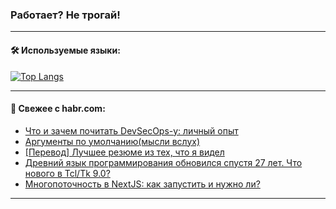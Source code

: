 ### Работает? Не трогай!

---
<!--
#### 🛠️ Technical stack:

![Java](https://img.shields.io/badge/Java-informational?logo=Oracle&style=flat&logoColor=white&color=FF4500)
![Kotlin](https://img.shields.io/badge/Kotlin-informational?logo=Kotlin&style=flat&logoColor=white&color=774D97)
![TS](https://img.shields.io/badge/TypeScript-informational?logo=typeScript&style=flat&logoColor=black&color=017acc)
![Python](https://img.shields.io/badge/Python-informational?logo=Python&style=flat&logoColor=black&color=ffdd54) <br>
![Spring](https://img.shields.io/badge/Spring-informational?logo=Spring&style=flat&logoColor=white&color=6DB33F) 
![SpringBoot](https://img.shields.io/badge/SpringBoot-informational?logo=SpringBoot&style=flat&logoColor=white&color=6DB33F)
![Nest](https://img.shields.io/badge/NestJS-informational?logo=NestJS&style=flat&logoColor=white&color=E0234E) 
![NodeJS](https://img.shields.io/badge/NodeJS-informational?logo=node.js&style=flat&logoColor=white&color=70A760)<br>
![PostgreSQL](https://img.shields.io/badge/PostgreSQL-informational?logo=PostgreSQL&style=flat&logoColor=white&color=DAA520)
![MongoDB](https://img.shields.io/badge/MongoDB-informational?logo=MongoDB&style=flat&logoColor=white&color=870000)
![Apache](https://img.shields.io/badge/Apache-informational?logo=apache&style=flat&logoColor=white&color=f74e28)

___ 
-->

#### 🛠️ Используемые языки:

[![Top Langs](https://github-readme-stats-u2qms2cxw-advtsettinggmailcoms-projects.vercel.app/api/top-langs/?username=zloylis&langs_count=10&hide_title=true&title_color=e6edf3&size_weight=0.5&count_weight=0.5&layout=compact&hide_progress=true&hide_border=true&theme=dracula)](https://github.com/zloylis)

<!---


####  :octocat:&nbsp;&nbsp; Статистика:

![GitHub stats](https://github-readme-stats-u2qms2cxw-advtsettinggmailcoms-projects.vercel.app/api?username=zloylis&show_icons=true&hide_border=true&theme=dracula&title_color=e6edf3&include_all_commits=true&count_private=true&hide_rank=false&hide_title=true&rank_icon=github)
-->
---

#### 💬 Свежее с habr.com:

<!-- BLOG-POST-LIST:START -->
- [Что и зачем почитать DevSecOps-у: личный опыт](https://habr.com/ru/companies/kaspersky/articles/845458/?utm_source=habrahabr&utm_medium=rss&utm_campaign=845458)
- [Аргументы по умолчанию&lpar;мысли вслух&rpar;](https://habr.com/ru/articles/848424/?utm_source=habrahabr&utm_medium=rss&utm_campaign=848424)
- [[Перевод] Лучшее резюме из тех, что я видел](https://habr.com/ru/companies/sportmaster_lab/articles/848408/?utm_source=habrahabr&utm_medium=rss&utm_campaign=848408)
- [Древний язык программирования обновился спустя 27 лет. Что нового в Tcl/Tk 9.0?](https://habr.com/ru/companies/selectel/articles/848078/?utm_source=habrahabr&utm_medium=rss&utm_campaign=848078)
- [Многопоточность в NextJS: как запустить и нужно ли?](https://habr.com/ru/companies/productradar/articles/848052/?utm_source=habrahabr&utm_medium=rss&utm_campaign=848052)
<!-- BLOG-POST-LIST:END -->

---
